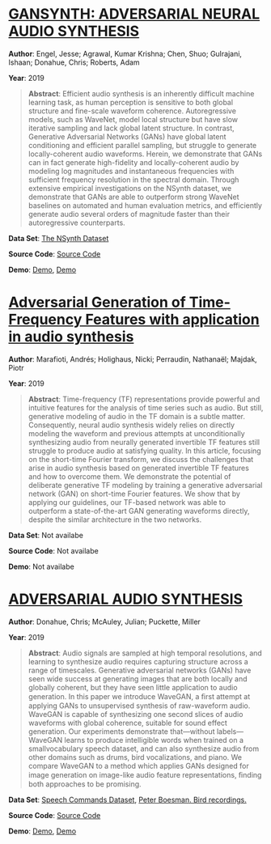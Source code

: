 #  [GANSYNTH: ADVERSARIAL NEURAL AUDIO SYNTHESIS](https://arxiv.org/abs/1902.08710)
**Author**: Engel, Jesse; Agrawal, Kumar Krishna; Chen, Shuo; Gulrajani, Ishaan; Donahue, Chris; Roberts, Adam

**Year**: 2019
>**Abstract**: Efficient audio synthesis is an inherently difficult machine learning task, as human perception is sensitive to both global structure and fine-scale waveform coherence. Autoregressive models, such as WaveNet, model local structure but have slow iterative sampling and lack global latent structure. In contrast, Generative Adversarial Networks (GANs) have global latent conditioning and efficient parallel sampling, but struggle to generate locally-coherent audio waveforms. Herein, we demonstrate that GANs can in fact generate high-fidelity and locally-coherent audio by modeling log magnitudes and instantaneous frequencies with sufficient frequency resolution in the spectral domain. Through extensive empirical investigations on the NSynth dataset, we demonstrate that GANs are able to outperform strong WaveNet baselines on automated and human evaluation metrics, and efficiently generate audio several orders of magnitude faster than their autoregressive counterparts.

**Data Set**: [The NSynth Dataset](https://magenta.tensorflow.org/datasets/nsynth)

**Source Code**: [Source Code](https://github.com/tensorflow/magenta/tree/master/magenta/models/gansynth)

**Demo**: [Demo](https://colab.research.google.com/notebooks/magenta/gansynth/gansynth_demo.ipynb), [Demo](https://storage.googleapis.com/magentadata/papers/gansynth/index.html)

#  [Adversarial Generation of Time-Frequency Features with application in audio synthesis](https://arxiv.org/abs/1902.04072)
**Author**: Marafioti, Andrés; Holighaus, Nicki; Perraudin, Nathanaël; Majdak, Piotr

**Year**: 2019
>**Abstract**: Time-frequency (TF) representations provide powerful and intuitive features for the analysis of time series such as audio. But still, generative modeling of audio in the TF domain is a subtle matter. Consequently, neural audio synthesis widely relies on directly modeling the waveform and previous attempts at unconditionally synthesizing audio from neurally generated invertible TF features still struggle to produce audio at satisfying quality. In this article, focusing on the short-time Fourier transform, we discuss the challenges that arise in audio synthesis based on generated invertible TF features and how to overcome them. We demonstrate the potential of deliberate generative TF modeling by training a generative adversarial network (GAN) on short-time Fourier features. We show that by applying our guidelines, our TF-based network was able to outperform a state-of-the-art GAN generating waveforms directly, despite the similar architecture in the two networks.

**Data Set**: Not availabe

**Source Code**: Not availabe

**Demo**: Not availabe

#  [ADVERSARIAL AUDIO SYNTHESIS](https://arxiv.org/abs/1802.04208)
**Author**: Donahue, Chris; McAuley, Julian; Puckette, Miller

**Year**: 2019
>**Abstract**: Audio signals are sampled at high temporal resolutions, and learning to synthesize audio requires capturing structure across a range of timescales. Generative adversarial networks (GANs) have seen wide success at generating images that are both locally and globally coherent, but they have seen little application to audio generation. In this paper we introduce WaveGAN, a ﬁrst attempt at applying GANs to unsupervised synthesis of raw-waveform audio. WaveGAN is capable of synthesizing one second slices of audio waveforms with global coherence, suitable for sound effect generation. Our experiments demonstrate that—without labels—WaveGAN learns to produce intelligible words when trained on a smallvocabulary speech dataset, and can also synthesize audio from other domains such as drums, bird vocalizations, and piano. We compare WaveGAN to a method which applies GANs designed for image generation on image-like audio feature representations, ﬁnding both approaches to be promising.

**Data Set**: [Speech Commands Dataset](https://ai.googleblog.com/2017/08/launching-speech-commands-dataset.html), [Peter Boesman. Bird recordings.](https://www.xeno-canto.org/contributor/OOECIWCSWV)

**Source Code**: [Source Code](https://github.com/chrisdohue/wavegan)

**Demo**: [Demo](https://chrisdohue.com/wavegan_examples/), [Demo](https://chrisdohue.com/wavegan/)

